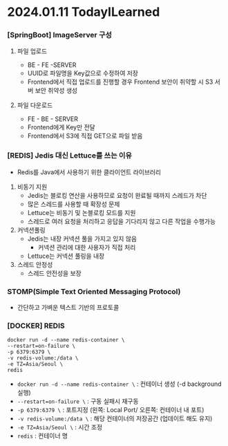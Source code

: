 # 2024.01.11 TodayILearned

### [SpringBoot] ImageServer 구성

1. 파일 업로드
    - BE - FE -SERVER
    - UUID로 파일명을 Key값으로 수정하여 저장
    - Frontend에서 직접 업로드를 진행할 경우 Frontend 보안이 취약할 시 S3 서버 보안 취약성 생성
    
2. 파일 다운로드
    - FE - BE - SERVER
    - Frontend에게 Key만 전달
    - Frontend에서 S3에 직접 GET으로 파일 받음

### [REDIS] Jedis 대신 Lettuce를 쓰는 이유
- Redis를 Java에서 사용하기 위한 클라이언트 라이브러리
1. 비동기 지원
   - Jedis는 블로킹 연산을 사용하므로 요청이 완료될 때까지 스레드가 차단
   - 많은 스레드를 사용할 때 확장성 문제
   - Lettuce는 비동기 및 논블로킹 모드를 지원
   - 스레드로 여러 요청을 처리하고 응답을 기다리지 않고 다른 작업을 수행가능
2. 커넥션풀링
    - Jedis는 내장 커넥션 풀을 가지고 있지 않음
        - 커넥션 관리에 대한 사용자가 직접 처리
    - Lettuce는 커넥션 풀링을 내장
4. 스레드 안정성
    - 스레드 안전성을 보장

### STOMP(Simple Text Oriented Messaging Protocol)
- 간단하고 가벼운 텍스트 기반의 프로토콜

### [DOCKER] REDIS
```
docker run -d --name redis-container \
--restart=on-failure \
-p 6379:6379 \
-v redis-volume:/data \
-e TZ=Asia/Seoul \
redis
```
- `docker run -d --name redis-container \` : 컨테이너 생성 (-d background 실행)
- `--restart=on-failure \` : 구동 실패시 재구동
- `-p 6379:6379 \` : 포트지정 (왼쪽: Local Port/ 오른쪽: 컨테이너 내 포트)
- `-v redis-volume:/data \` : 해당 컨테이너의 저장공간 (업데이트 해도 유지)
- `-e TZ=Asia/Seoul \` : 시간 조정
- `redis` : 컨테이너 명
